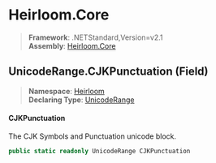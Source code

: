 # Heirloom.Core

> **Framework**: .NETStandard,Version=v2.1  
> **Assembly**: [Heirloom.Core][0]

## UnicodeRange.CJKPunctuation (Field)

> **Namespace**: [Heirloom][0]  
> **Declaring Type**: [UnicodeRange][1]

#### CJKPunctuation

The CJK Symbols and Punctuation unicode block.

```cs
public static readonly UnicodeRange CJKPunctuation
```

[0]: ../../../Heirloom.Core.md
[1]: ../UnicodeRange.md
